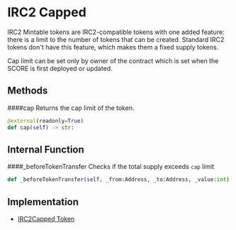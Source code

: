 # IRC2 Capped
IRC2 Mintable tokens are IRC2-compatible tokens with one added feature: there is a limit to the number of tokens that can be created. Standard IRC2 tokens don't have this feature, which makes them a fixed supply tokens.

Cap limit can be set only by owner of the contract which is set when the SCORE is first deployed or updated.

## Methods

####cap
Returns the cap limit of the token.
```Python
@external(readonly=True)
def cap(self) -> str:
```

## Internal Function 

####\_beforeTokenTransfer
Checks if the total supply exceeds `cap` limit
```Python
def _beforeTokenTransfer(self, _from:Address, _to:Address, _value:int) -> None:
```

## Implementation
* [IRC2Capped Token](https://github.com/OpenDevICON/odi-contracts/blob/test-fixed/ODIContracts/tokens/IRC2capped.py "IRC2Capped")